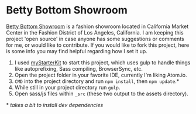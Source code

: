 # Betty Bottom Showroom

[Betty Bottom Showroom](https://github.com/danieldrasdo/bettyBottom) is a fashion showroom located in California Market Center in the Fashion District of Los Angeles, California. I am keeping this project 'open source' in case anyone has some suggestions or comments for me, or would like to contribute. If you would like to fork this project, here is some info you may find helpful regarding how I set it up.

1. I used [myStarterKit](https://github.com/danieldrasdo/myStarterKit) to start this project, which uses gulp to handle things like autoprefixing, Sass compiling, BrowserSync, etc.
2. Open the project folder in your favorite IDE, currently I'm liking Atom.io.
3. `CMD` into the project directory and run `npm install`, then `npm update`.\*
4. While still in your project directory run `gulp`.
5. Open sass/js files within `_src` (these two output to the assets directory).

\* *takes a bit to install dev dependencies*
